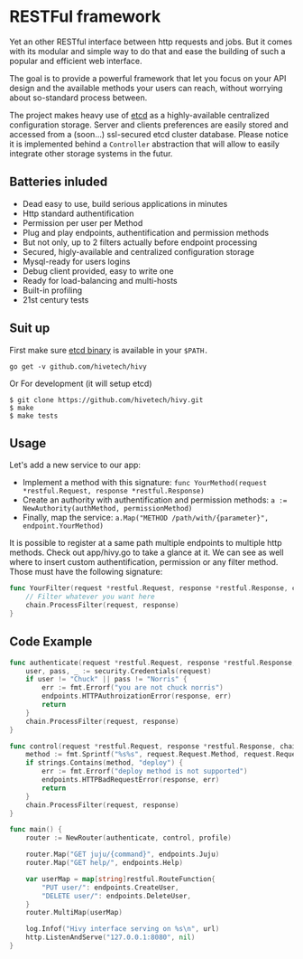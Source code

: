 RESTFul framework
=================

Yet an other RESTful interface between http requests and jobs. But it
comes with its modular and simple way to do that and ease the building
of such a popular and efficient web interface.

The goal is to provide a powerful framework that let you focus on your API
design and the available methods your users can reach, without worrying about
so-standard process between.

The project makes heavy use of [etcd](http://coreos.com/docs/etcd/) as a
highly-available centralized configuration storage. Server and clients
preferences are easily stored and accessed from a (soon...) ssl-secured etcd
cluster database. Please notice it is implemented behind a `Controller`
abstraction that will allow to easily integrate other storage systems in the
futur.


Batteries inluded
-----------------

* Dead easy to use, build serious applications in minutes
* Http standard authentification
* Permission per user per Method
* Plug and play endpoints, authentification and permission methods
* But not only, up to 2 filters actually before endpoint processing
* Secured, higly-available and centralized configuration storage
* Mysql-ready for users logins
* Debug client provided, easy to write one
* Ready for load-balancing and multi-hosts
* Built-in profiling
* 21st century tests

Suit up
-------

First make sure [etcd binary](https://github.com/coreos/etcd/releases/) is available in your `$PATH.`

```
go get -v github.com/hivetech/hivy
```

Or For development (it will setup etcd)

```console
$ git clone https://github.com/hivetech/hivy.git
$ make
$ make tests
```

Usage
-----

Let's add a new service to our app:

* Implement a method with this signature: ``func YourMethod(request
  *restful.Request, response *restful.Response)``
* Create an authority with authentification and permission
  methods: ``a := NewAuthority(authMethod, permissionMethod)``
* Finally, map the service: ``a.Map("METHOD /path/with/{parameter}", endpoint.YourMethod)``

It is possible to register at a same path multiple endpoints to multiple http
methods. Check out app/hivy.go to take a glance at it.  We can see as well where to
insert custom authentification, permission or any filter method. Those must
have the following signature: 

```go
func YourFilter(request *restful.Request, response *restful.Response, chain *restful.FilterChain) {
    // Filter whatever you want here
    chain.ProcessFilter(request, response)
}
```

Code Example
------------

```go
func authenticate(request *restful.Request, response *restful.Response, chain *restful.FilterChain) {
    user, pass, _ := security.Credentials(request)
    if user != "Chuck" || pass != "Norris" {  
        err := fmt.Errorf("you are not chuck norris")
        endpoints.HTTPAuthroizationError(response, err)
        return 
    }
    chain.ProcessFilter(request, response)
}

func control(request *restful.Request, response *restful.Response, chain *restful.FilterChain) {
    method := fmt.Sprintf("%s%s", request.Request.Method, request.Request.URL)
    if strings.Contains(method, "deploy") {
        err := fmt.Errorf("deploy method is not supported")
        endpoints.HTTPBadRequestError(response, err)
        return
    }
    chain.ProcessFilter(request, response)
}

func main() {
    router := NewRouter(authenticate, control, profile)

    router.Map("GET juju/{command}", endpoints.Juju)
    router.Map("GET help/", endpoints.Help)

    var userMap = map[string]restful.RouteFunction{
        "PUT user/": endpoints.CreateUser,
        "DELETE user/": endpoints.DeleteUser,
    }
    router.MultiMap(userMap)

    log.Infof("Hivy interface serving on %s\n", url)
    http.ListenAndServe("127.0.0.1:8080", nil)
}
```
